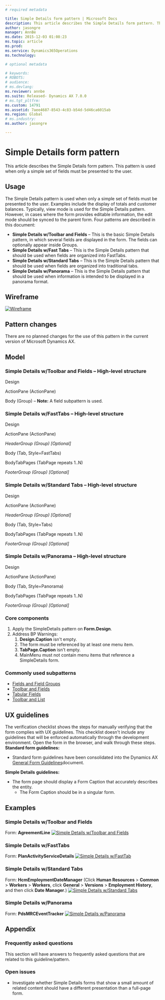```yaml
---
# required metadata

title: Simple Details form pattern | Microsoft Docs
description: This article describes the Simple Details form pattern. This pattern is used when only a simple set of fields must be presented to the user.
author: jasongre
manager: AnnBe
ms.date: 2015-12-03 01:08:23
ms.topic: article
ms.prod: 
ms.service: Dynamics365Operations
ms.technology: 

# optional metadata

# keywords: 
# ROBOTS: 
# audience: 
# ms.devlang: 
ms.reviewer: annbe
ms.suite: Released- Dynamics AX 7.0.0
# ms.tgt_pltfrm: 
ms.custom: 14791
ms.assetid: 7aee4687-8543-4c83-b54d-5d46ca6015ab
ms.region: Global
# ms.industry: 
ms.author: jasongre

---
```


# Simple Details form pattern

This article describes the Simple Details form pattern. This pattern is used when only a simple set of fields must be presented to the user.

Usage
-----

The Simple Details pattern is used when only a simple set of fields must be presented to the user. Examples include the display of totals and customer balances. Typically, view mode is used for the Simple Details pattern. However, in cases where the form provides editable information, the edit mode should be synced to the parent form. Four patterns are described in this document:

-   **Simple Details w/Toolbar and Fields** – This is the basic Simple Details pattern, in which several fields are displayed in the form. The fields can optionally appear inside Groups.
-   **Simple Details w/Fast Tabs** – This is the Simple Details pattern that should be used when fields are organized into FastTabs.
-   **Simple Details w/Standard Tabs** – This is the Simple Details pattern that should be used when fields are organized into traditional tabs.
-   **Simple Details w/Panorama** – This is the Simple Details pattern that should be used when information is intended to be displayed in a panorama format.

## Wireframe
[![Wireframe](./media/simpledetails1-1024x578.png)](./media/simpledetails1.png)

## Pattern changes
There are no planned changes for the use of this pattern in the current version of Microsoft Dynamics AX.

## Model
### Simple Details w/Toolbar and Fields – High-level structure

Design

ActionPane (ActionPane)

Body (Group) – **Note:** A field subpattern is used.

### Simple Details w/FastTabs – High-level structure

Design

ActionPane (ActionPane)

*HeaderGroup (Group) \[Optional\]*

Body (Tab, Style=FastTabs)

BodyTabPages (TabPage repeats 1..N)

*FooterGroup (Group) \[Optional\]*

### Simple Details w/Standard Tabs – High-level structure

Design

ActionPane (ActionPane)

*HeaderGroup (Group) \[Optional\]*

Body (Tab, Style=Tabs)

BodyTabPages (TabPage repeats 1..N)

*FooterGroup (Group) \[Optional\]*

### Simple Details w/Panorama – High-level structure

Design

ActionPane (ActionPane)

Body (Tab, Style=Panorama)

BodyTabPages (TabPage repeats 1..N)

*FooterGroup (Group) \[Optional\]*

### Core components

1.  Apply the SimpleDetails pattern on **Form.Design**.
2.  Address BP Warnings:
    1.  **Design.Caption** isn't empty.
    2.  The form must be referenced by at least one menu item.
    3.  **TabPage.Caption** isn't empty.
    4.  MainMenu must not contain menu items that reference a SimpleDetails form.

### Commonly used subpatterns

-   [Fields and Field Groups](https://docs.microsoft.com/en-us/dynamics365/operations/dev-itpro/user-interface/fields-and-field-groups-subpattern)
-   [Toolbar and Fields](https://docs.microsoft.com/en-us/dynamics365/operations/dev-itpro/user-interface/toolbar-and-fields-subpattern)
-   [Tabular Fields](https://docs.microsoft.com/en-us/dynamics365/operations/dev-itpro/user-interface/tabular-fields-subpattern)
-   [Toolbar and List](https://docs.microsoft.com/en-us/dynamics365/operations/dev-itpro/user-interface/toolbar-and-list-subpattern)

## UX guidelines
The verification checklist shows the steps for manually verifying that the form complies with UX guidelines. This checklist doesn't include any guidelines that will be enforced automatically through the development environment. Open the form in the browser, and walk through these steps. **Standard form guidelines:**

-   Standard form guidelines have been consolidated into the Dynamics AX [General Form Guidelines](https://docs.microsoft.com/en-us/dynamics365/operations/dev-itpro/user-interface/general-form-guidelines)document.

**Simple Details** **guidelines:**

-   The form page should display a Form Caption that accurately describes the entity.
    -   The Form Caption should be in a singular form.

## Examples
### Simple Details w/Toolbar and Fields

Form: **AgreementLine** [![Simple Details w/Toolbar and Fields](./media/simpledetails2-1024x688.png)](./media/simpledetails2.png)

### Simple Details w/FastTabs

Form: **PlanActivityServiceDetails** [![Simple Details w/FastTab](./media/simpledetails3-1024x587.png)](./media/simpledetails3.png)

### Simple Details w/Standard Tabs

Form: **HcmEmploymentDateManager** (Click **Human Resources** &gt; **Common** &gt; **Workers** &gt; **Workers**, click **General** &gt; **Versions** &gt; **Employment History**, and then click **Date Manager**.) [![Simple Details w/Standard Tabs](./media/simpledetails4-1024x588.png)](./media/simpledetails4.png)

### Simple Details w/Panorama

Form: **PdsMRCEventTracker** [![Simple Details w/Panorama](./media/simpledetails5-1024x510.png)](./media/simpledetails5.png)

## Appendix
### Frequently asked questions

This section will have answers to frequently asked questions that are related to this guideline/pattern.

### Open issues

-   Investigate whether Simple Details forms that show a small amount of related content should have a different presentation than a full-page form.


